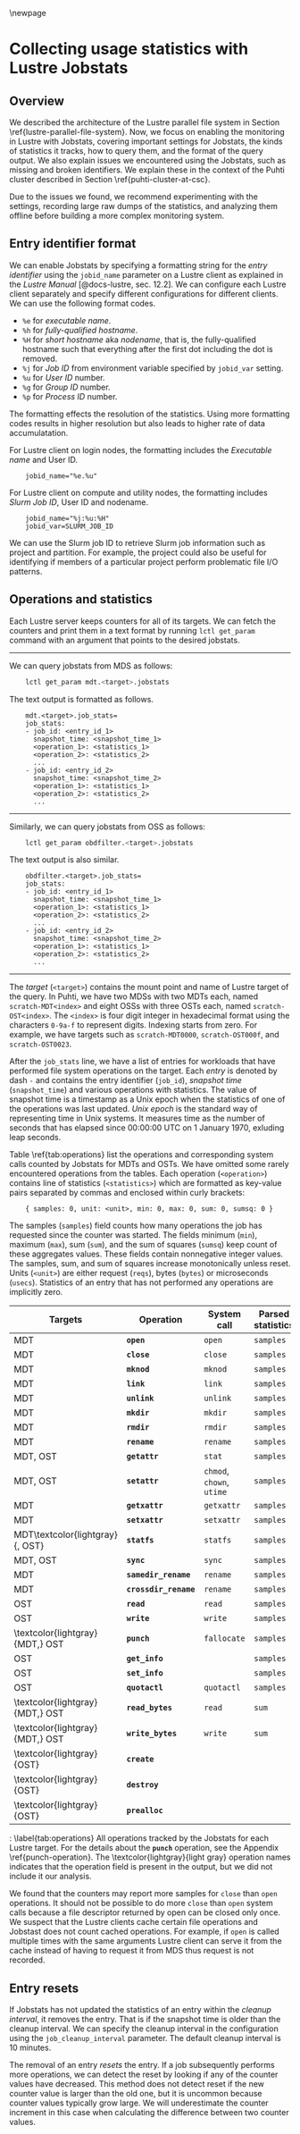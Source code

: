 \newpage

# Collecting usage statistics with Lustre Jobstats
## Overview
We described the architecture of the Lustre parallel file system in Section \ref{lustre-parallel-file-system}.
Now, we focus on enabling the monitoring in Lustre with Jobstats, covering important settings for Jobstats, the kinds of statistics it tracks, how to query them, and the format of the query output.
We also explain issues we encountered using the Jobstats, such as missing and broken identifiers.
We explain these in the context of the Puhti cluster described in Section \ref{puhti-cluster-at-csc}.

Due to the issues we found, we recommend experimenting with the settings, recording large raw dumps of the statistics, and analyzing them offline before building a more complex monitoring system.


## Entry identifier format
We can enable Jobstats by specifying a formatting string for the *entry identifier* using the `jobid_name` parameter on a Lustre client as explained in the *Lustre Manual* [@docs-lustre, sec. 12.2].
We can configure each Lustre client separately and specify different configurations for different clients.
We can use the following format codes.

- `%e` for *executable name*.
- `%h` for *fully-qualified hostname*.
- `%H` for *short hostname* aka *nodename*, that is, the fully-qualified hostname such that everything after the first dot including the dot is removed.
- `%j` for *Job ID* from environment variable specified by `jobid_var` setting.
- `%u` for *User ID* number.
- `%g` for *Group ID* number.
- `%p` for *Process ID* number.

The formatting effects the resolution of the statistics.
Using more formatting codes results in higher resolution but also leads to higher rate of data accumulatation.

For Lustre client on login nodes, the formatting includes the *Executable name* and User ID.

```
    jobid_name="%e.%u"
```

For Lustre client on compute and utility nodes, the formatting includes *Slurm Job ID*, User ID and nodename.

```
    jobid_name="%j:%u:%H"
    jobid_var=SLURM_JOB_ID
```

We can use the Slurm job ID to retrieve Slurm job information such as project and partition.
For example, the project could also be useful for identifying if members of a particular project perform problematic file I/O patterns.


## Operations and statistics
Each Lustre server keeps counters for all of its targets.
We can fetch the counters and print them in a text format by running `lctl get_param` command with an argument that points to the desired jobstats.

---

We can query jobstats from MDS as follows:

```sh
    lctl get_param mdt.<target>.jobstats
```

The text output is formatted as follows.

```text
    mdt.<target>.job_stats=
    job_stats:
    - job_id: <entry_id_1>
      snapshot_time: <snapshot_time_1>
      <operation_1>: <statistics_1>
      <operation_2>: <statistics_2>
      ...
    - job_id: <entry_id_2>
      snapshot_time: <snapshot_time_2>
      <operation_1>: <statistics_1>
      <operation_2>: <statistics_2>
      ...
```

---

Similarly, we can query jobstats from OSS as follows:

```sh
    lctl get_param obdfilter.<target>.jobstats
```

The text output is also similar.

```text
    obdfilter.<target>.job_stats=
    job_stats:
    - job_id: <entry_id_1>
      snapshot_time: <snapshot_time_1>
      <operation_1>: <statistics_1>
      <operation_2>: <statistics_2>
      ...
    - job_id: <entry_id_2>
      snapshot_time: <snapshot_time_2>
      <operation_1>: <statistics_1>
      <operation_2>: <statistics_2>
      ...
```

---

The *target* (`<target>`) contains the mount point and name of Lustre target of the query.
In Puhti, we have two MDSs with two MDTs each, named `scratch-MDT<index>` and eight OSSs with three OSTs each, named `scratch-OST<index>`.
The `<index>` is four digit integer in hexadecimal format using the characters `0-9a-f` to represent digits.
Indexing starts from zero.
For example, we have targets such as `scratch-MDT0000`, `scratch-OST000f`, and `scratch-OST0023`.

After the `job_stats` line, we have a list of entries for workloads that have performed file system operations on the target.
Each *entry* is denoted by dash `-` and contains the entry identifier (`job_id`), *snapshot time* (`snapshot_time`) and various operations with statistics.
The value of snapshot time is a timestamp as a Unix epoch when the statistics of one of the operations was last updated.
*Unix epoch* is the standard way of representing time in Unix systems.
It measures time as the number of seconds that has elapsed since 00:00:00 UTC on 1 January 1970, exluding leap seconds.

Table \ref{tab:operations} list the operations and corresponding system calls counted by Jobstats for MDTs and OSTs.
We have omitted some rarely encountered operations from the tables.
Each operation (`<operation>`) contains line of statistics (`<statistics>`) which are formatted as key-value pairs separated by commas and enclosed within curly brackets:

```text
    { samples: 0, unit: <unit>, min: 0, max: 0, sum: 0, sumsq: 0 }
```

The samples (`samples`) field counts how many operations the job has requested since the counter was started.
The fields minimum (`min`), maximum (`max`), sum (`sum`), and the sum of squares (`sumsq`) keep count of these aggregates values.
These fields contain nonnegative integer values.
The samples, sum, and sum of squares increase monotonically unless reset.
Units (`<unit>`) are either request (`reqs`), bytes (`bytes`) or microseconds (`usecs`).
Statistics of an entry that has not performed any operations are implicitly zero.


Targets | Operation | System call | Parsed statistics
-|-|-|-
MDT | **`open`** | `open` | `samples`
MDT | **`close`** | `close` | `samples`
MDT | **`mknod`** | `mknod` | `samples`
MDT | **`link`** | `link` | `samples`
MDT | **`unlink`** | `unlink` | `samples`
MDT | **`mkdir`** | `mkdir` | `samples`
MDT | **`rmdir`** | `rmdir` | `samples`
MDT | **`rename`** | `rename` | `samples`
MDT, OST | **`getattr`** | `stat` | `samples`
MDT, OST | **`setattr`** | `chmod`, `chown`, `utime` | `samples`
MDT | **`getxattr`** | `getxattr` | `samples`
MDT | **`setxattr`** | `setxattr` | `samples`
MDT\textcolor{lightgray}{, OST} | **`statfs`** | `statfs` | `samples`
MDT, OST | **`sync`** | `sync` | `samples`
MDT | **`samedir_rename`** | `rename` | `samples`
MDT | **`crossdir_rename`** | `rename` | `samples`
OST | **`read`** | `read` | `samples`
OST | **`write`** | `write` | `samples`
\textcolor{lightgray}{MDT,} OST | **`punch`** | `fallocate` | `samples` 
OST | **`get_info`** | | `samples`
OST | **`set_info`** | | `samples`
OST | **`quotactl`** | `quotactl` | `samples`
\textcolor{lightgray}{MDT,} OST | **`read_bytes`** | `read` | `sum`
\textcolor{lightgray}{MDT,} OST | **`write_bytes`** | `write` | `sum`
\textcolor{lightgray}{OST} | **`create`** | 
\textcolor{lightgray}{OST} | **`destroy`** | 
\textcolor{lightgray}{OST} | **`prealloc`** | 

: \label{tab:operations}
All operations tracked by the Jobstats for each Lustre target.
For the details about the **`punch`** operation, see the Appendix \ref{punch-operation}.
The \textcolor{lightgray}{light gray} operation names indicates that the operation field is present in the output, but we did not include it our analysis.


We found that the counters may report more samples for `close` than `open` operations.
It should not be possible to do more `close` than `open` system calls because a file descriptor returned by open can be closed only once.
We suspect that the Lustre clients cache certain file operations and Jobstast does not count cached operations.
For example, if `open` is called multiple times with the same arguments Lustre client can serve it from the cache instead of having to request it from MDS thus request is not recorded.


## Entry resets
If Jobstats has not updated the statistics of an entry within the *cleanup interval*, it removes the entry.
That is if the snapshot time is older than the cleanup interval.
We can specify the cleanup interval in the configuration using the `job_cleanup_interval` parameter.
The default cleanup interval is 10 minutes.

The removal of an entry *resets* the entry.
If a job subsequently performs more operations, we can detect the reset by looking if any of the counter values have decreased.
This method does not detect reset if the new counter value is larger than the old one, but it is uncommon because counter values typically grow large.
We will underestimate the counter increment in this case when calculating the difference between two counter values.

